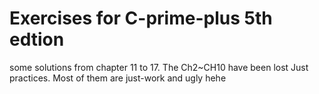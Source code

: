 # Exercises for C-prime-plus 5th edtion
some solutions from chapter 11 to 17. The Ch2~CH10 have been lost
Just practices. Most of them are just-work and ugly hehe
